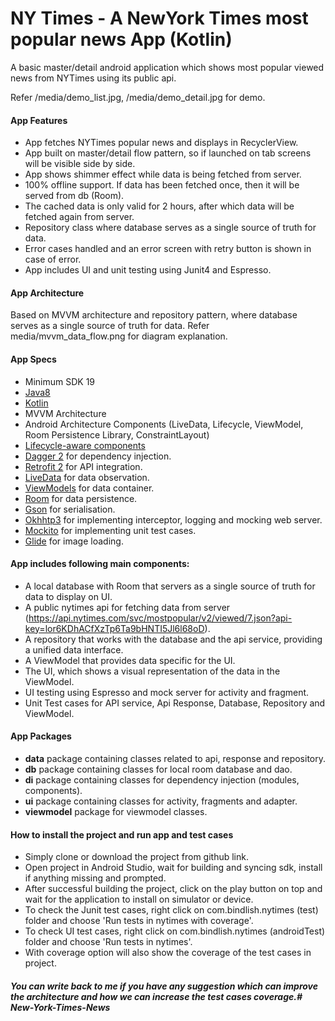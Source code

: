 # NY Times - A NewYork Times most popular news App (Kotlin)

A basic master/detail android application which shows most popular viewed news from NYTimes using its public api.

Refer /media/demo_list.jpg, /media/demo_detail.jpg for demo. 

#### App Features
* App fetches NYTimes popular news and displays in RecyclerView.
* App built on master/detail flow pattern, so if launched on tab screens will be visible side by side.
* App shows shimmer effect while data is being fetched from server.
* 100% offline support. If data has been fetched once, then it will be served from db (Room).
* The cached data is only valid for 2 hours, after which data will be fetched again from server.
* Repository class where database serves as a single source of truth for data.
* Error cases handled and an error screen with retry button is shown in case of error.
* App includes UI and unit testing using Junit4 and Espresso.

#### App Architecture 
Based on MVVM architecture and repository pattern, where database serves as a single source of truth for data.
Refer media/mvvm_data_flow.png for diagram explanation.

#### App Specs
- Minimum SDK 19
- [Java8](https://java.com/en/download/faq/java8.xml)
- [Kotlin](https://kotlinlang.org/)
- MVVM Architecture
- Android Architecture Components (LiveData, Lifecycle, ViewModel, Room Persistence Library, ConstraintLayout)
- [Lifecycle-aware components](https://developer.android.com/topic/libraries/architecture/lifecycle)
- [Dagger 2](https://google.github.io/dagger/) for dependency injection.
- [Retrofit 2](https://square.github.io/retrofit/) for API integration.
- [LiveData](https://developer.android.com/topic/libraries/architecture/livedata) for data observation.
- [ViewModels](https://developer.android.com/topic/libraries/architecture/viewmodel) for data container.
- [Room](https://developer.android.com/topic/libraries/architecture/room) for data persistence.
- [Gson](https://github.com/google/gson) for serialisation.
- [Okhhtp3](https://github.com/square/okhttp) for implementing interceptor, logging and mocking web server.
- [Mockito](https://site.mockito.org/) for implementing unit test cases.
- [Glide](https://github.com/bumptech/glide) for image loading.

#### App includes following main components:
* A local database with Room that servers as a single source of truth for data to display on UI. 
* A public nytimes api for fetching data from server (https://api.nytimes.com/svc/mostpopular/v2/viewed/7.json?api-key=lor6KDhACfXzTp6Ta9bHNTI5Jl6l68oD).
* A repository that works with the database and the api service, providing a unified data interface.
* A ViewModel that provides data specific for the UI.
* The UI, which shows a visual representation of the data in the ViewModel.
* UI testing using Espresso and mock server for activity and fragment.
* Unit Test cases for API service, Api Response, Database, Repository and ViewModel.

#### App Packages
* <b>data</b> package containing classes related to api, response and repository.
* <b>db</b> package containing classes for local room database and dao.
* <b>di</b> package containing classes for dependency injection (modules, components).
* <b>ui</b> package containing classes for activity, fragments and adapter.
* <b>viewmodel</b> package for viewmodel classes.

#### How to install the project and run app and test cases
* Simply clone or download the project from github link.
* Open project in Android Studio, wait for building and syncing sdk, install if anything missing and prompted.
* After successful building the project, click on the play button on top and wait for the application to install on simulator or device.
* To check the Junit test cases, right click on com.bindlish.nytimes (test) folder and choose 'Run tests in nytimes with coverage'.
* To check UI test cases, right click on com.bindlish.nytimes (androidTest) folder and choose 'Run tests in nytimes'.
* With coverage option will also show the coverage of the test cases in project.

##### You can write back to me if you have any suggestion which can improve the architecture and how we can increase the test cases coverage.# New-York-Times-News
